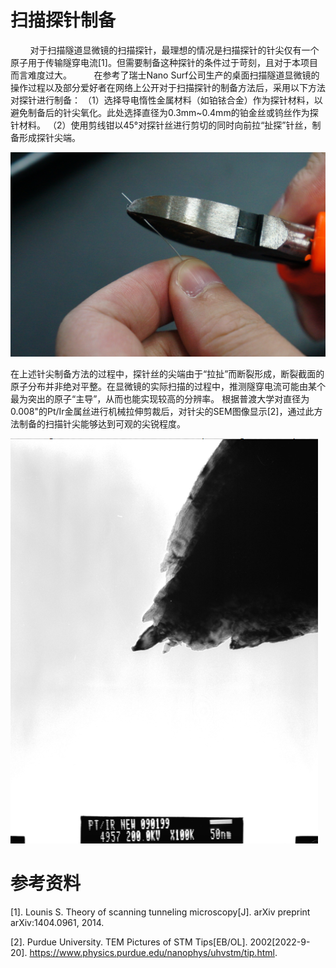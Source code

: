 # 扫描探针制备

        对于扫描隧道显微镜的扫描探针，最理想的情况是扫描探针的针尖仅有一个原子用于传输隧穿电流[1]。但需要制备这种探针的条件过于苛刻，且对于本项目而言难度过大。
        在参考了瑞士Nano Surf公司生产的桌面扫描隧道显微镜的操作过程以及部分爱好者在网络上公开对于扫描探针的制备方法后，采用以下方法对探针进行制备：
（1）选择导电惰性金属材料（如铂铱合金）作为探针材料，以避免制备后的针尖氧化。此处选择直径为0.3mm~0.4mm的铂金丝或钨丝作为探针材料。
（2）使用剪线钳以45°对探针丝进行剪切的同时向前拉“扯探”针丝，制备形成探针尖端。

![1c9fa17007a1576f3e102efa747d16a8.png](media/1c9fa17007a1576f3e102efa747d16a8.png)

在上述针尖制备方法的过程中，探针丝的尖端由于“拉扯”而断裂形成，断裂截面的原子分布并非绝对平整。在显微镜的实际扫描的过程中，推测隧穿电流可能由某个最为突出的原子“主导”，从而也能实现较高的分辨率。
根据普渡大学对直径为0.008"的Pt/Ir金属丝进行机械拉伸剪裁后，对针尖的SEM图像显示[2]，通过此方法制备的扫描针尖能够达到可观的尖锐程度。

![f185749357370b56be0ab7a1d912108b.png](media/f185749357370b56be0ab7a1d912108b.png)

# 参考资料

[1].    Lounis S. Theory of scanning tunneling microscopy[J]. arXiv preprint arXiv:1404.0961, 2014.

[2].    Purdue University. TEM Pictures of STM Tips[EB/OL]. 2002[2022-9-20]. https://www.physics.purdue.edu/nanophys/uhvstm/tip.html.


